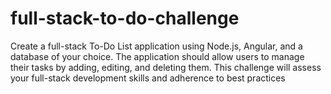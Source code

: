 # full-stack-to-do-challenge
Create a full-stack To-Do List application using Node.js, Angular, and a database of your choice. The application should allow users to manage their tasks by adding, editing, and deleting them. This challenge will assess your full-stack development skills and adherence to best practices
